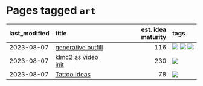 # Pages tagged `art`

|last_modified|title|est. idea maturity|tags
|:---|:---|---:|:---|
|2023-08-07|[generative outfill](../entries/generative_outfill.md)|116|[![](https://img.shields.io/badge/tag-art-fe76cf)](../tags/art.md) [![](https://img.shields.io/badge/tag-notebook-c9145c)](../tags/notebook.md) [![](https://img.shields.io/badge/tag-tooling-752fd7)](../tags/tooling.md)|
|2023-08-07|[klmc2 as video init](../entries/klmc2_as_video_init.md)|230|[![](https://img.shields.io/badge/tag-art-fe76cf)](../tags/art.md)|
|2023-08-07|[Tattoo Ideas](../entries/ai_art_tattoo_inspo_board.md)|78|[![](https://img.shields.io/badge/tag-art-fe76cf)](../tags/art.md)|